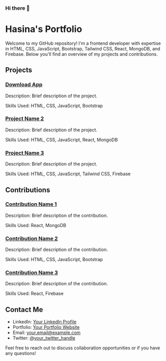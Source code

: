 ### Hi there 👋

# Hasina's Portfolio

Welcome to my GitHub repository! I'm a frontend developer with expertise in HTML, CSS, JavaScript, Bootstrap, Tailwind CSS, React, MongoDB, and Firebase. Below you'll find an overview of my projects and contributions.

## Projects

### [Download App](https://github.com/hasinaakter/download-app)
Description: Brief description of the project.

Skills Used: HTML, CSS, JavaScript, Bootstrap

### [Project Name 2](link_to_project_repo)
Description: Brief description of the project.

Skills Used: HTML, CSS, JavaScript, React, MongoDB

### [Project Name 3](link_to_project_repo)
Description: Brief description of the project.

Skills Used: HTML, CSS, JavaScript, Tailwind CSS, Firebase

## Contributions

### [Contribution Name 1](link_to_contribution)
Description: Brief description of the contribution.

Skills Used: React, MongoDB

### [Contribution Name 2](link_to_contribution)
Description: Brief description of the contribution.

Skills Used: HTML, CSS, JavaScript, Bootstrap

### [Contribution Name 3](link_to_contribution)
Description: Brief description of the contribution.

Skills Used: React, Firebase

## Contact Me

- LinkedIn: [Your LinkedIn Profile](link_to_linkedin)
- Portfolio: [Your Portfolio Website](link_to_portfolio)
- Email: your.email@example.com
- Twitter: [@your_twitter_handle](link_to_twitter)

Feel free to reach out to discuss collaboration opportunities or if you have any questions!


<!--
**hasinaakter/hasinaakter** is a ✨ _special_ ✨ repository because its `README.md` (this file) appears on your GitHub profile.

Here are some ideas to get you started:

- 🔭 I’m currently working on ...
- 🌱 I’m currently learning ...
- 👯 I’m looking to collaborate on ...
- 🤔 I’m looking for help with ...
- 💬 Ask me about ...
- 📫 How to reach me: ...
- 😄 Pronouns: ...
- ⚡ Fun fact: ...
-->

